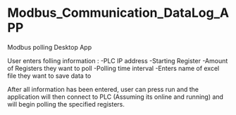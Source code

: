 # Modbus_Communication_DataLog_APP
Modbus polling Desktop App

User enters folling information :
-PLC IP address
-Starting Register 
-Amount of Registers they want to poll
-Polling time interval
-Enters name of excel file they want to save data to

After all information has been entered, user can press run and the application will then connect to PLC (Assuming its online and running) and will begin polling the specified registers.
